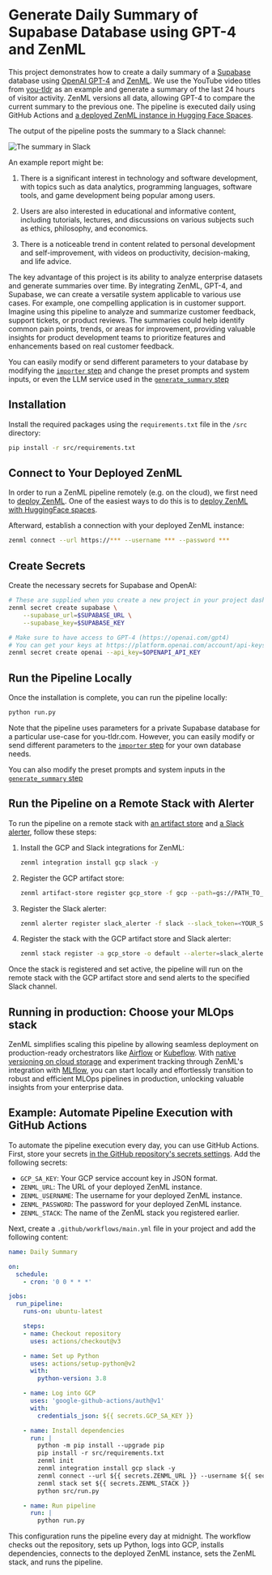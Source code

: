 # Generate Daily Summary of Supabase Database using GPT-4 and ZenML

This project demonstrates how to create a daily summary of a [Supabase](https://supabase.com) database using [OpenAI GPT-4](https://openai.com/gpt4) and [ZenML](https://zenml.io). We use the YouTube video titles from [you-tldr](https://you-tldr.com) as an example and generate a summary of the last 24 hours of visitor activity. ZenML versions all data, allowing GPT-4 to compare the current summary to the previous one. The pipeline is executed daily using GitHub Actions and [a deployed ZenML instance in Hugging Face Spaces](https://huggingface.co/docs/hub/spaces-sdks-docker-zenml).

The output of the pipeline posts the summary to a Slack channel:

![The summary in Slack](assets/youtldr_summarizer_slack.png)

An example report might be:

1. There is a significant interest in technology and software development, with topics such as data analytics, programming languages, software tools, and game development being popular among users.

2. Users are also interested in educational and informative content, including tutorials, lectures, and discussions on various subjects such as ethics, philosophy, and economics.

3. There is a noticeable trend in content related to personal development and self-improvement, with videos on productivity, decision-making, and life advice.

The key advantage of this project is its ability to analyze enterprise datasets and generate summaries over time. By integrating ZenML, GPT-4, and Supabase, we can create a versatile system applicable to various use cases. For example, one compelling application is in customer support. Imagine using this pipeline to analyze and summarize customer feedback, support tickets, or product reviews. The summaries could help identify common pain points, trends, or areas for improvement, providing valuable insights for product development teams to prioritize features and enhancements based on real customer feedback.

You can easily modify or send different parameters to your database by modifying the [`importer` step](src/steps/importers.py) and change the preset prompts and system inputs, or even the LLM service used in the [`generate_summary` step](src/steps/summarizers.py)

## Installation

Install the required packages using the `requirements.txt` file in the `/src` directory:

```bash
pip install -r src/requirements.txt
```

## Connect to Your Deployed ZenML

In order to run a ZenML pipeline remotely (e.g. on the cloud), we first need to
[deploy ZenML](https://docs.zenml.io/user-guide/starter-guide/switch-to-production). One of the
easiest ways to do this is to [deploy ZenML with HuggingFace spaces](https://docs.zenml.io/deploying-zenml/zenml-self-hosted/deploy-using-huggingface-spaces).

Afterward, establish a connection with your deployed ZenML instance:

```bash
zenml connect --url https://*** --username *** --password ***
```

## Create Secrets

Create the necessary secrets for Supabase and OpenAI:

```bash
# These are supplied when you create a new project in your project dashboard.
zenml secret create supabase \
    --supabase_url=$SUPABASE_URL \
    --supabase_key=$SUPABASE_KEY

# Make sure to have access to GPT-4 (https://openai.com/gpt4)
# You can get your keys at https://platform.openai.com/account/api-keys
zenml secret create openai --api_key=$OPENAPI_API_KEY   
```

## Run the Pipeline Locally

Once the installation is complete, you can run the pipeline locally:

```bash
python run.py
```

Note that the pipeline uses parameters for a private Supabase database for a particular use-case for you-tldr.com. However, you can easily modify or send different parameters to the [`importer` step](src/steps/importers.py) for your own database needs.

You can also modify the preset prompts and system inputs in the [`generate_summary` step](src/steps/summarizers.py)

## Run the Pipeline on a Remote Stack with Alerter

To run the pipeline on a remote stack with [an artifact store](https://docs.zenml.io/stacks-and-components/component-guide/artifact-stores) and [a Slack alerter](https://docs.zenml.io/stacks-and-components/component-guide/alerters/slack), follow these steps:

1. Install the GCP and Slack integrations for ZenML:

    ```bash
    zenml integration install gcp slack -y
    ```

2. Register the GCP artifact store:

    ```bash
    zenml artifact-store register gcp_store -f gcp --path=gs://PATH_TO_STORE
    ```

3. Register the Slack alerter:

    ```bash
    zenml alerter register slack_alerter -f slack --slack_token=<YOUR_SLACK_TOKEN> --default_slack_channel_id=<YOUR_SLACK_CHANNEL_ID>
    ```

4. Register the stack with the GCP artifact store and Slack alerter:

    ```bash
    zenml stack register -a gcp_store -o default --alerter=slack_alerter --active
    ```

Once the stack is registered and set active, the pipeline will run on the remote stack with the GCP artifact store and send alerts to the specified Slack channel.

## Running in production: Choose your MLOps stack

ZenML simplifies scaling this pipeline by allowing seamless deployment on production-ready orchestrators like [Airflow](https://docs.zenml.io/stacks-and-components/component-guide/orchestrators/airflow) or [Kubeflow](https://docs.zenml.io/stacks-and-components/component-guide/orchestrators/kubeflow). With [native versioning on cloud storage](https://docs.zenml.io/user-guide/starter-guide/cache-previous-executions) and experiment tracking through ZenML's integration with [MLflow](https://docs.zenml.io/stacks-and-components/component-guide/experiment-trackers/mlflow), you can start locally and effortlessly transition to robust and efficient MLOps pipelines in production, unlocking valuable insights from your enterprise data.

## Example: Automate Pipeline Execution with GitHub Actions

To automate the pipeline execution every day, you can use GitHub Actions. First, store your secrets [in the GitHub repository's secrets settings](https://docs.github.com/en/codespaces/managing-codespaces-for-your-organization/managing-encrypted-secrets-for-your-repository-and-organization-for-github-codespaces). Add the following secrets:

- `GCP_SA_KEY`: Your GCP service account key in JSON format.
- `ZENML_URL`: The URL of your deployed ZenML instance.
- `ZENML_USERNAME`: The username for your deployed ZenML instance.
- `ZENML_PASSWORD`: The password for your deployed ZenML instance.
- `ZENML_STACK`: The name of the ZenML stack you registered earlier.

Next, create a `.github/workflows/main.yml` file in your project and add the following content:

```yaml
name: Daily Summary

on:
  schedule:
    - cron: '0 0 * * *'

jobs:
  run_pipeline:
    runs-on: ubuntu-latest

    steps:
    - name: Checkout repository
      uses: actions/checkout@v3

    - name: Set up Python
      uses: actions/setup-python@v2
      with:
        python-version: 3.8

    - name: Log into GCP
      uses: 'google-github-actions/auth@v1'
      with:
        credentials_json: ${{ secrets.GCP_SA_KEY }}

    - name: Install dependencies
      run: |
        python -m pip install --upgrade pip
        pip install -r src/requirements.txt
        zenml init
        zenml integration install gcp slack -y
        zenml connect --url ${{ secrets.ZENML_URL }} --username ${{ secrets.ZENML_USERNAME }} --password ${{ secrets.ZENML_PASSWORD }}
        zenml stack set ${{ secrets.ZENML_STACK }}
        python src/run.py

    - name: Run pipeline
      run: |
        python run.py
```

This configuration runs the pipeline every day at midnight. The workflow checks out the repository, sets up Python, logs into GCP, installs dependencies, connects to the deployed ZenML instance, sets the ZenML stack, and runs the pipeline.